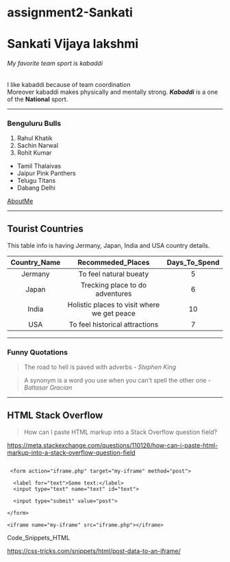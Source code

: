 # assignment2-Sankati
# Sankati Vijaya lakshmi
###### My favorite team sport is kabaddi
I like kabaddi because of team coordination <br> Moreover kabaddi makes physically and mentally strong.
***Kabaddi*** is a one of the **National** sport.

---
### Benguluru Bulls
1. Rahul Khatik
2. Sachin Narwal
3. Rohit Kumar
- Tamil Thalaivas
- Jaipur Pink Panthers
- Telugu Titans
- Dabang Delhi

[AboutMe](AboutMe.md)

---
## Tourist Countries

This table info is having Jermany, Japan, India and USA country details.

| **Country_Name** | **Recommeded_Places** | **Days_To_Spend** |
| :---:            |     :---:                |  :---:            |
| Jermany          |To feel natural bueaty | 5 |
| Japan            |Trecking place to do adventures| 6 |
|India             |Holistic places to visit where we get peace |   10 |
|USA               |To feel historical attractions   | 7 | 

---
### Funny Quotations 

> The road to hell is paved with adverbs - *Stephen King*

> A synonym is a word you use when you can't spell the other one - *Baltasar Gracian*

---
## HTML Stack Overflow

> How can I paste HTML markup into a Stack Overflow question field?

 <https://meta.stackexchange.com/questions/110126/how-can-i-paste-html-markup-into-a-stack-overflow-question-field>

```

 <form action="iframe.php" target="my-iframe" method="post">
			
  <label for="text">Some text:</label>
  <input type="text" name="text" id="text">
			
  <input type="submit" value="post">
			
</form>
		
<iframe name="my-iframe" src="iframe.php"></iframe>

``` 

Code_Snippets_HTML 

<https://css-tricks.com/snippets/html/post-data-to-an-iframe/>
